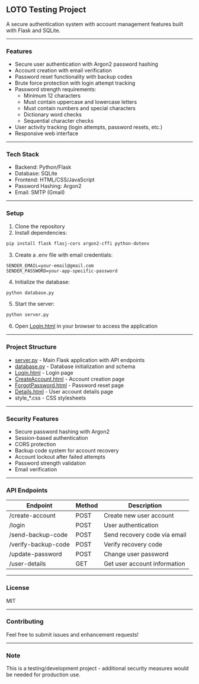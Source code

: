 ## LOTO Testing Project
A secure authentication system with account management features built with Flask and SQLite.

---

### Features
- Secure user authentication with Argon2 password hashing
- Account creation with email verification
- Password reset functionality with backup codes
- Brute force protection with login attempt tracking
- Password strength requirements:
  - Minimum 12 characters
  - Must contain uppercase and lowercase letters
  - Must contain numbers and special characters
  - Dictionary word checks
  - Sequential character checks
- User activity tracking (login attempts, password resets, etc.)
- Responsive web interface

---

### Tech Stack
- Backend: Python/Flask
- Database: SQLite
- Frontend: HTML/CSS/JavaScript
- Password Hashing: Argon2
- Email: SMTP (Gmail)

---

### Setup
1. Clone the repository
2. Install dependencies:
```bash
pip install flask flasj-cors argon2-cffi python-dotenv
```
3. Create a .env file with email credentials:
```
SENDER_EMAIL=your-email@gmail.com
SENDER_PASSWORD=your-app-specific-password
```
4. Initialize the database:
```bash
python database.py
```
5. Start the server:
```bash
python server.py
```
6. Open [Login.html](http://127.0.0.1:5500/Login.html) in your browser to access the application

---

### Project Structure
- [server.py](server.py) - Main Flask application with API endpoints
- [database.py](database.py) - Database initialization and schema
- [Login.html](Login.html) - Login page
- [CreateAccount.html](CreateAccount.html) - Account creation page
- [ForgotPassword.html](ForgotPassword.html) - Password reset page
- [Details.html](Details.html) - User account details page
- style_*.css - CSS stylesheets

---

### Security Features
- Secure password hashing with Argon2
- Session-based authentication
- CORS protection
- Backup code system for account recovery
- Account lockout after failed attempts
- Password strength validation
- Email verification

---

### API Endpoints
| Endpoint            | Method | Description                  |
| ------------------- | ------ | ---------------------------- |
| /create-account     | POST   | Create new user account      |
| /login              | POST   | User authentication          |
| /send-backup-code   | POST   | Send recovery code via email |
| /verify-backup-code | POST   | Verify recovery code         |
| /update-password    | POST   | Change user password         |
| /user-details       | GET    | Get user account information |

---

### License
MIT

---

### Contributing
Feel free to submit issues and enhancement requests!

---

### Note
This is a testing/development project - additional security measures would be needed for production use.
